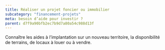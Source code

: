 ```yaml
---
title: Réaliser un projet foncier ou immobilier
subcategory: "financement-projets"
meta: besoin d’aide pour investir ?
parent: d7f9a90bfb2ec7b9d7a80a54c988d13f
---
```


Connaître les aides à l’implantation sur un nouveau territoire, la disponibilité de terrains, de locaux à louer ou à vendre.
